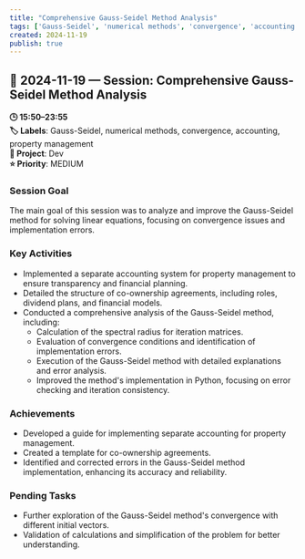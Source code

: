 ```yaml
---
title: "Comprehensive Gauss-Seidel Method Analysis"
tags: ['Gauss-Seidel', 'numerical methods', 'convergence', 'accounting', 'property management']
created: 2024-11-19
publish: true
---
```


## 📅 2024-11-19 — Session: Comprehensive Gauss-Seidel Method Analysis

**🕒 15:50–23:55**  
**🏷️ Labels**: Gauss-Seidel, numerical methods, convergence, accounting, property management  
**📂 Project**: Dev  
**⭐ Priority**: MEDIUM  


### Session Goal
The main goal of this session was to analyze and improve the Gauss-Seidel method for solving linear equations, focusing on convergence issues and implementation errors.

### Key Activities
- Implemented a separate accounting system for property management to ensure transparency and financial planning.
- Detailed the structure of co-ownership agreements, including roles, dividend plans, and financial models.
- Conducted a comprehensive analysis of the Gauss-Seidel method, including:
  - Calculation of the spectral radius for iteration matrices.
  - Evaluation of convergence conditions and identification of implementation errors.
  - Execution of the Gauss-Seidel method with detailed explanations and error analysis.
  - Improved the method's implementation in Python, focusing on error checking and iteration consistency.

### Achievements
- Developed a guide for implementing separate accounting for property management.
- Created a template for co-ownership agreements.
- Identified and corrected errors in the Gauss-Seidel method implementation, enhancing its accuracy and reliability.

### Pending Tasks
- Further exploration of the Gauss-Seidel method's convergence with different initial vectors.
- Validation of calculations and simplification of the problem for better understanding.
